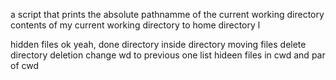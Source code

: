a script that prints the absolute pathnamme of the current working directory
contents of my current working directory
to home directory
 l

hidden files
ok
yeah, done
directory inside directory
moving files
delete
directory deletion
change wd to previous one
list hideen files in cwd and par of cwd
